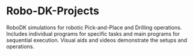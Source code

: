 # Robo-DK-Projects
RoboDK simulations for robotic Pick-and-Place and Drilling operations. Includes individual programs for specific tasks and main programs for sequential execution. Visual aids and videos demonstrate the setups and operations.
